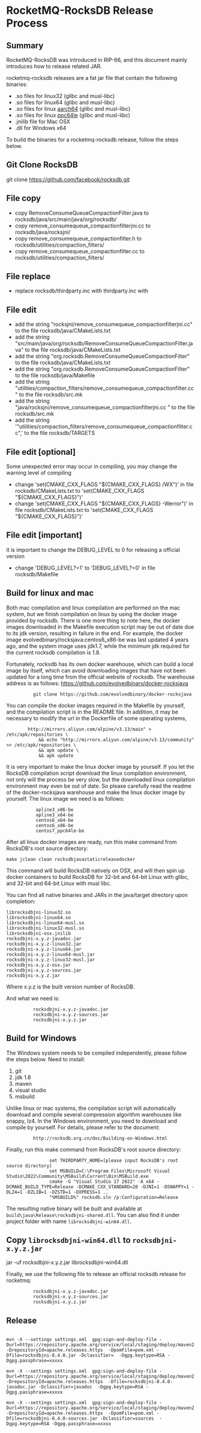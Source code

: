 # RocketMQ-RocksDB Release Process

## Summary

RocketMQ-RocksDB was introduced in RIP-66, and this document mainly introduces how to release related JAR.

rocketmq-rocksdb releases are a fat jar file that contain the following binaries:
* .so files for linux32 (glibc and musl-libc)
* .so files for linux64 (glibc and musl-libc)
* .so files for linux [aarch64](https://en.wikipedia.org/wiki/AArch64) (glibc and musl-libc)
* .so files for linux [ppc64le](https://en.wikipedia.org/wiki/Ppc64le) (glibc and musl-libc)
* .jnilib file for Mac OSX
* .dll for Windows x64

To build the binaries for a rocketmq-rocksdb release, follow the steps below.

## Git Clone RocksDB
git clone https://github.com/facebook/rocksdb.git

## File copy
* copy RemoveConsumeQueueCompactionFilter.java    to  rocksdb/java/src/main/java/org/rocksdb/ 
* copy remove_consumequeue_compactionfilterjni.cc to  rocksdb/java/rocksjni/ 
* copy remove_consumequeue_compactionfilter.h     to  rocksdb/utilities/compaction_filters/ 
* copy remove_consumequeue_compactionfilter.cc    to  rocksdb/utilities/compaction_filters/

## File replace
* replace rocksdb/thirdparty.inc with thirdparty.inc with 

## File edit
* add the string  "rocksjni/remove_consumequeue_compactionfilterjni.cc"                            to the file rocksdb/java/CMakeLists.txt 
* add the string  "src/main/java/org/rocksdb/RemoveConsumeQueueCompactionFilter.java"              to the file rocksdb/java/CMakeLists.txt 
* add the string  "org.rocksdb.RemoveConsumeQueueCompactionFilter"                                 to the file rocksdb/java/CMakeLists.txt
* add the string  "org.rocksdb.RemoveConsumeQueueCompactionFilter\"                                to the file rocksdb/java/Makefile 
* add the string  "utilities/compaction_filters/remove_consumequeue_compactionfilter.cc    \"      to the file rocksdb/src.mk 
* add the string  "java/rocksjni/remove_consumequeue_compactionfilterjni.cc      \"                to the file rocksdb/src.mk 
* add the string  '"utilities/compaction_filters/remove_consumequeue_compactionfilter.cc",'        to the file rocksdb/TARGETS

## File edit [optional] 
Some unexpected error may occur in compiling, you may change the warning level of compiling
* change 'set(CMAKE_CXX_FLAGS "${CMAKE_CXX_FLAGS} /WX")'      in file rocksdb/CMakeLists.txt to   'set(CMAKE_CXX_FLAGS "${CMAKE_CXX_FLAGS}")'
* change 'set(CMAKE_CXX_FLAGS "${CMAKE_CXX_FLAGS} -Werror")'  in file rocksdb/CMakeLists.txt to   'set(CMAKE_CXX_FLAGS "${CMAKE_CXX_FLAGS}")'

## File edit [important] 
it is important to change the DEBUG_LEVEL to 0 for releasing a official version
* change 'DEBUG_LEVEL?=1' to 'DEBUG_LEVEL?=0' in file rocksdb/Makefile


## Build for linux and mac
Both mac compilation and linux compilation are performed on the mac system, but we finish compilation on linux by using the docker image provided by rocksdb.
There is one more thing to note here, the docker images downloaded in the Makefile execution script may be out of date due to its jdk version, resulting in failure in the end.
For example, the docker image evolvedbinary/rocksjava:centos6_x86-be was last updated 4 years ago, and the system image uses jdk1.7, while the minimum jdk required for the current rocksdb compilation is 1.8.

Fortunately, rocksdb has its own docker warehouse, which can build a local image by itself, which can avoid downloading images that have not been updated for a long time from the official website of rocksdb. 
The warehouse address is as follows: https://github.com/evolvedbinary/docker-rocksjava

              git clone https://github.com/evolvedbinary/docker-rocksjava
 
You can compile the docker images required in the Makefile by yourself, and the compilation script is in the README file.
In addition, it may be necessary to modify the url in the Dockerfile of some operating systems,

            http://mirrors.aliyun.com/alpine/v3.13/main" > /etc/apk/repositories \
                && echo "http://mirrors.aliyun.com/alpine/v3.13/community" >> /etc/apk/repositories \
                && apk update \
                && apk update

It is very important to make the linux docker image by yourself. 
If you let the RocksDB compilation script download the linux compilation environment, not only will the process be very slow, but the downloaded linux compilation environment may even be out of date.
So please carefully read the readme of the docker-rocksjava warehouse and make the linux docker image by yourself. 
The linux image we need is as follows:

               apline3_x86-be
               apline3_x64-be
               centos6_x64-be
               centos6_x86-be
               centos7_ppc64le-be

After all linux docker images are ready, run this make command from RocksDB's root source directory:

    make jclean clean rocksdbjavastaticreleasedocker

This command will build RocksDB natively on OSX, and will then spin up docker containers to build RocksDB for 32-bit and 64-bit Linux with glibc, and 32-bit and 64-bit Linux with musl libc.

You can find all native binaries and JARs in the java/target directory upon completion:

    librocksdbjni-linux32.so
    librocksdbjni-linux64.so
    librocksdbjni-linux64-musl.so
    librocksdbjni-linux32-musl.so
    librocksdbjni-osx.jnilib
    rocksdbjni-x.y.z-javadoc.jar
    rocksdbjni-x.y.z-linux32.jar
    rocksdbjni-x.y.z-linux64.jar
    rocksdbjni-x.y.z-linux64-musl.jar
    rocksdbjni-x.y.z-linux32-musl.jar
    rocksdbjni-x.y.z-osx.jar
    rocksdbjni-x.y.z-sources.jar
    rocksdbjni-x.y.z.jar

Where x.y.z is the built version number of RocksDB.

And what we need is:
           
              rocksdbjni-x.y.z-javadoc.jar
              rocksdbjni-x.y.z-sources.jar
              rocksdbjni-x.y.z.jar


## Build for Windows
The Windows system needs to be compiled independently, please follow the steps below.
Need to install:
1. git
2. jdk 1.8
3. maven
4. visual studio
5. msbuild

Unlike linux or mac systems, the compilation script will automatically download and compile several compression algorithm warehouses like snappy, lz4. 
In the Windows environment, you need to download and compile by yourself. For details, please refer to the document:
 
              http://rocksdb.org.cn/doc/Building-on-Windows.html
 
Finally, run this make command from RocksDB's root source directory:

                    set THIRDPARTY_HOME=[please input RocksDB's root source directory]
                    set MSBUILD=C:\Program Files\Microsoft Visual Studio\2022\Community\MSBuild\Current\Bin\MSBuild.exe
                    cmake -G "Visual Studio 17 2022" -A x64 -DCMAKE_BUILD_TYPE=Release -DCMAKE_CXX_STANDARD=20 -DJNI=1 -DSNAPPY=1 -DLZ4=1 -DZLIB=1 -DZSTD=1 -DXPRESS=1 ..
                    "%MSBUILD%" rocksdb.sln /p:Configuration=Release

The resulting native binary will be built and available at `build\java\Release\rocksdbjni-shared.dll`. You can also find it under project folder with name `librocksdbjni-win64.dll`.


## Copy `librocksdbjni-win64.dll` to `rocksdbjni-x.y.z.jar`
jar -uf rocksdbjni-x.y.z.jar librocksdbjni-win64.dll

Finally, we use the following file to release an official rocksdb release for rocketmq:

              rocksdbjni-x.y.z-javadoc.jar
              rocksdbjni-x.y.z-sources.jar
              rocksdbjni-x.y.z.jar

## Release

```shell

mvn -X --settings settings.xml  gpg:sign-and-deploy-file -Durl=https://repository.apache.org/service/local/staging/deploy/maven2 -DrepositoryId=apache.releases.https  -DpomFile=pom.xml -Dfile=rocksdbjni-8.4.0.jar -Dclassifier=  -Dgpg.keytype=RSA -Dgpg.passphrase=xxxxx

mvn -X --settings settings.xml  gpg:sign-and-deploy-file -Durl=https://repository.apache.org/service/local/staging/deploy/maven2 -DrepositoryId=apache.releases.https  -Dfile=rocksdbjni-8.4.0-javadoc.jar -Dclassifier=javadoc  -Dgpg.keytype=RSA -Dgpg.passphrase=xxxxx

mvn -X --settings settings.xml  gpg:sign-and-deploy-file -Durl=https://repository.apache.org/service/local/staging/deploy/maven2 -DrepositoryId=apache.releases.https  -DpomFile=pom.xml -Dfile=rocksdbjni-8.4.0-sources.jar -Dclassifier=sources  -Dgpg.keytype=RSA -Dgpg.passphrase=xxxxx

```
